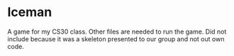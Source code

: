 # Iceman
A game for my CS30 class.
Other files are needed to run the game. Did not include because
it was a skeleton presented to our group and not out own code.
